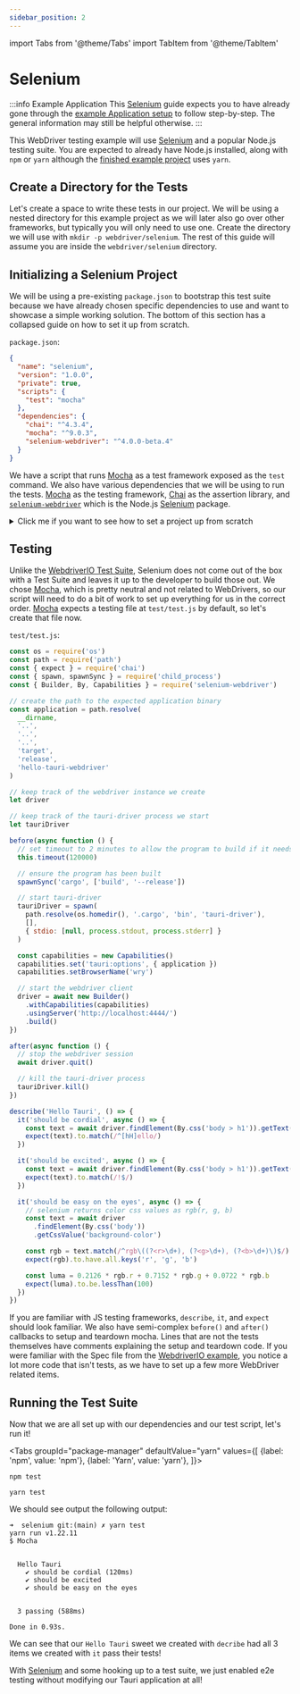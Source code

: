```yaml
---
sidebar_position: 2
---
```


import Tabs from '@theme/Tabs'
import TabItem from '@theme/TabItem'

# Selenium

:::info Example Application
This [Selenium] guide expects you to have already gone through the [example Application setup] to follow
step-by-step. The general information may still be helpful otherwise.
:::

This WebDriver testing example will use [Selenium] and a popular Node.js testing suite. You are expected to already have
Node.js installed, along with `npm` or `yarn` although the [finished example project] uses `yarn`.

## Create a Directory for the Tests

Let's create a space to write these tests in our project. We will be using a nested directory for
this example project as we will later also go over other frameworks, but typically you will only need to use one. Create
the directory we will use with `mkdir -p webdriver/selenium`. The rest of this guide will assume you are inside the
`webdriver/selenium` directory.

## Initializing a Selenium Project

We will be using a pre-existing `package.json` to bootstrap this test suite because we have already chosen specific
dependencies to use and want to showcase a simple working solution. The bottom of this section has a collapsed
guide on how to set it up from scratch.

`package.json`:

```json
{
  "name": "selenium",
  "version": "1.0.0",
  "private": true,
  "scripts": {
    "test": "mocha"
  },
  "dependencies": {
    "chai": "^4.3.4",
    "mocha": "^9.0.3",
    "selenium-webdriver": "^4.0.0-beta.4"
  }
}
```

We have a script that runs [Mocha] as a test framework exposed as the `test` command. We also have various dependencies
that we will be using to run the tests. [Mocha] as the testing framework, [Chai] as the assertion library, and
[`selenium-webdriver`] which is the Node.js [Selenium] package.

<details><summary>Click me if you want to see how to set a project up from scratch</summary>

If you want to install the dependencies from scratch, just run the following command.

<Tabs groupId="package-manager"
defaultValue="yarn"
values={[
{label: 'npm', value: 'npm'}, {label: 'Yarn', value: 'yarn'},
]}>
<TabItem value="npm">

```shell
npm install mocha chai selenium-webdriver
```

</TabItem>

<TabItem value="yarn">

```shell
yarn add mocha chai selenium-webdriver
```

</TabItem>
</Tabs>

I suggest also adding a `"test": "mocha"` item in the `package.json` `"scripts"` key so that running Mocha can be called
simply with

<Tabs groupId="package-manager"
defaultValue="yarn"
values={[
{label: 'npm', value: 'npm'}, {label: 'Yarn', value: 'yarn'},
]}>
<TabItem value="npm">

```shell
npm test
```

</TabItem>

<TabItem value="yarn">

```shell
yarn test
```

</TabItem>
</Tabs>

</details>

## Testing

Unlike the [WebdriverIO Test Suite](webdriverio#config), Selenium does not come out of the box with a Test Suite and
leaves it up to the developer to build those out. We chose [Mocha], which is pretty neutral and not related to WebDrivers, so our script will need to do a bit of work to set up everything for us in the correct order. [Mocha] expects a
testing file at `test/test.js` by default, so let's create that file now.

`test/test.js`:

```js
const os = require('os')
const path = require('path')
const { expect } = require('chai')
const { spawn, spawnSync } = require('child_process')
const { Builder, By, Capabilities } = require('selenium-webdriver')

// create the path to the expected application binary
const application = path.resolve(
  __dirname,
  '..',
  '..',
  '..',
  'target',
  'release',
  'hello-tauri-webdriver'
)

// keep track of the webdriver instance we create
let driver

// keep track of the tauri-driver process we start
let tauriDriver

before(async function () {
  // set timeout to 2 minutes to allow the program to build if it needs to
  this.timeout(120000)

  // ensure the program has been built
  spawnSync('cargo', ['build', '--release'])

  // start tauri-driver
  tauriDriver = spawn(
    path.resolve(os.homedir(), '.cargo', 'bin', 'tauri-driver'),
    [],
    { stdio: [null, process.stdout, process.stderr] }
  )

  const capabilities = new Capabilities()
  capabilities.set('tauri:options', { application })
  capabilities.setBrowserName('wry')

  // start the webdriver client
  driver = await new Builder()
    .withCapabilities(capabilities)
    .usingServer('http://localhost:4444/')
    .build()
})

after(async function () {
  // stop the webdriver session
  await driver.quit()

  // kill the tauri-driver process
  tauriDriver.kill()
})

describe('Hello Tauri', () => {
  it('should be cordial', async () => {
    const text = await driver.findElement(By.css('body > h1')).getText()
    expect(text).to.match(/^[hH]ello/)
  })

  it('should be excited', async () => {
    const text = await driver.findElement(By.css('body > h1')).getText()
    expect(text).to.match(/!$/)
  })

  it('should be easy on the eyes', async () => {
    // selenium returns color css values as rgb(r, g, b)
    const text = await driver
      .findElement(By.css('body'))
      .getCssValue('background-color')

    const rgb = text.match(/^rgb\((?<r>\d+), (?<g>\d+), (?<b>\d+)\)$/).groups
    expect(rgb).to.have.all.keys('r', 'g', 'b')

    const luma = 0.2126 * rgb.r + 0.7152 * rgb.g + 0.0722 * rgb.b
    expect(luma).to.be.lessThan(100)
  })
})
```

If you are familiar with JS testing frameworks, `describe`, `it`, and `expect` should look familiar. We also have
semi-complex `before()` and `after()` callbacks to setup and teardown mocha. Lines that are not the tests themselves
have comments explaining the setup and teardown code. If you were familiar with the Spec file from the
[WebdriverIO example](webdriverio#spec), you notice a lot more code that isn't tests, as we have to set up a few
more WebDriver related items.

## Running the Test Suite

Now that we are all set up with our dependencies and our test script, let's run it!

<Tabs groupId="package-manager"
defaultValue="yarn"
values={[
{label: 'npm', value: 'npm'}, {label: 'Yarn', value: 'yarn'},
]}>
<TabItem value="npm">

```shell
npm test
```

</TabItem>

<TabItem value="yarn">

```shell
yarn test
```

</TabItem>
</Tabs>

We should see output the following output:

```text
➜  selenium git:(main) ✗ yarn test
yarn run v1.22.11
$ Mocha


  Hello Tauri
    ✔ should be cordial (120ms)
    ✔ should be excited
    ✔ should be easy on the eyes


  3 passing (588ms)

Done in 0.93s.
```

We can see that our `Hello Tauri` sweet we created with `decribe` had all 3 items we created with `it` pass their
tests!

With [Selenium] and some hooking up to a test suite, we just enabled e2e testing without modifying our Tauri
application at all!

[selenium]: https://selenium.dev/
[finished example project]: https://github.com/chippers/hello_tauri
[example application setup]: ./setup.md
[mocha]: https://mochajs.org/
[chai]: https://www.chaijs.com/
[`selenium-webdriver`]: https://www.npmjs.com/package/selenium-webdriver
